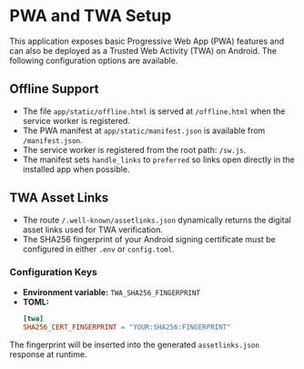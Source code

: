 # PWA and TWA Setup

This application exposes basic Progressive Web App (PWA) features and can also be deployed as a Trusted Web Activity (TWA) on Android. The following configuration options are available.

## Offline Support
- The file `app/static/offline.html` is served at `/offline.html` when the service worker is registered.
- The PWA manifest at `app/static/manifest.json` is available from `/manifest.json`.
- The service worker is registered from the root path: `/sw.js`.
- The manifest sets `handle_links` to `preferred` so links open directly in the
  installed app when possible.

## TWA Asset Links
- The route `/.well-known/assetlinks.json` dynamically returns the digital asset links used for TWA verification.
- The SHA256 fingerprint of your Android signing certificate must be configured in either `.env` or `config.toml`.

### Configuration Keys
- **Environment variable:** `TWA_SHA256_FINGERPRINT`
- **TOML:**
  ```toml
  [twa]
  SHA256_CERT_FINGERPRINT = "YOUR:SHA256:FINGERPRINT"
  ```

The fingerprint will be inserted into the generated `assetlinks.json` response at runtime.
